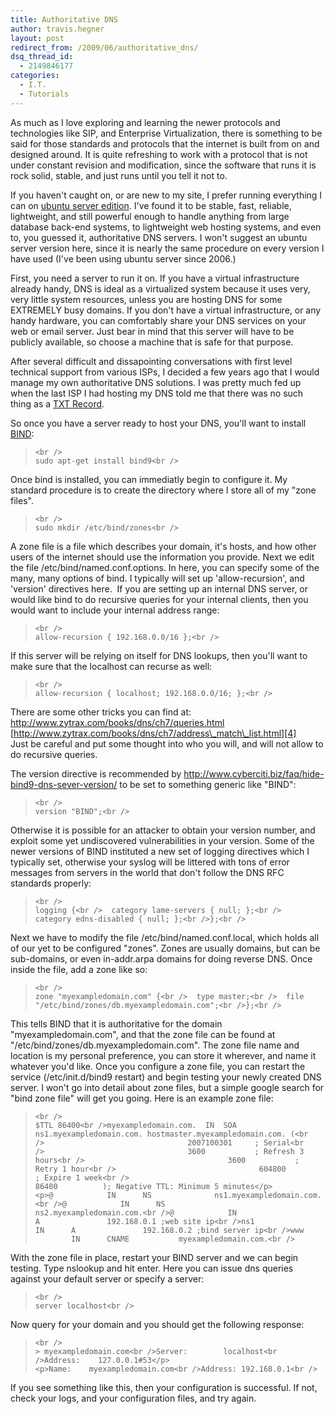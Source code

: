 ```yaml
---
title: Authoritative DNS
author: travis.hegner
layout: post
redirect_from: /2009/06/authoritative_dns/
dsq_thread_id:
  - 2149846177
categories:
  - I.T.
  - Tutorials
---
```

As much as I love exploring and learning the newer protocols and technologies like SIP, and Enterprise Virtualization, there is something to be said for those standards and protocols that the internet is built from on and designed around. It is quite refreshing to work with a protocol that is not under constant revision and modification, since the software that runs it is rock solid, stable, and just runs until you tell it not to.

If you haven't caught on, or are new to my site, I prefer running everything I can on [ubuntu server edition][1]. I've found it to be stable, fast, reliable, lightweight, and still powerful enough to handle anything from large database back-end systems, to lightweight web hosting systems, and even to, you guessed it, authoritative DNS servers. I won't suggest an ubuntu server version here, since it is nearly the same procedure on every version I have used (I've been using ubuntu server since 2006.)

First, you need a server to run it on. If you have a virtual infrastructure already handy, DNS is ideal as a virtualized system because it uses very, very little system resources, unless you are hosting DNS for some EXTREMELY busy domains. If you don't have a virtual infrastructure, or any handy hardware, you can comfortably share your DNS services on your web or email server. Just bear in mind that this server will have to be publicly available, so choose a machine that is safe for that purpose.

After several difficult and dissapointing conversations with first level technical support from various ISPs, I decided a few years ago that I would manage my own authoritative DNS solutions. I was pretty much fed up when the last ISP I had hosting my DNS told me that there was no such thing as a [TXT Record][2].

So once you have a server ready to host your DNS, you'll want to install [BIND][3]:

<blockquote class="code">
  <p>
    <code>&lt;br />
sudo apt-get install bind9&lt;br />
</code>
  </p>
</blockquote>

Once bind is installed, you can immediatly begin to configure it. My standard procedure is to create the directory where I store all of my "zone files". 

<blockquote class="code">
  <p>
    <code>&lt;br />
sudo mkdir /etc/bind/zones&lt;br />
</code>
  </p>
</blockquote>

A zone file is a file which describes your domain, it's hosts, and how other users of the internet should use the information you provide. Next we edit the file /etc/bind/named.conf.options. In here, you can specify some of the many, many options of bind. I typically will set up 'allow-recursion', and 'version' directives here.&nbsp; If you are setting up an internal DNS server, or would like bind to do recursive queries for your internal clients, then you would want to include your internal address range:

<blockquote class="code">
  <p>
    <code>&lt;br />
allow-recursion { 192.168.0.0/16 };&lt;br />
</code>
  </p>
</blockquote>

If this server will be relying on itself for DNS lookups, then you'll want to make sure that the localhost can recurse as well:

<blockquote class="code">
  <p>
    <code>&lt;br />
allow-recursion { localhost; 192.168.0.0/16; };&lt;br />
</code>
  </p>
</blockquote>

There are some other tricks you can find at:  
<http://www.zytrax.com/books/dns/ch7/queries.html>  
[http://www.zytrax.com/books/dns/ch7/address\_match\_list.html][4]  
Just be careful and put some thought into who you will, and will not allow to do recursive queries.

The version directive is recommended by <http://www.cyberciti.biz/faq/hide-bind9-dns-sever-version/> to be set to something generic like "BIND":

<blockquote class="code">
  <p>
    <code>&lt;br />
version "BIND";&lt;br />
</code>
  </p>
</blockquote>

Otherwise it is possible for an attacker to obtain your version number, and exploit some yet undiscovered vulnerabilities in your version. Some of the newer versions of BIND instituted a new set of logging directives which I typically set, otherwise your syslog will be littered with tons of error messages from servers in the world that don't follow the DNS RFC standards properly:

<blockquote class="code">
  <p>
    <code>&lt;br />
logging {&lt;br />&nbsp; category lame-servers { null; };&lt;br />&nbsp; category edns-disabled { null; };&lt;br />};&lt;br />
</code>
  </p>
</blockquote>

Next we have to modify the file /etc/bind/named.conf.local, which holds all of our yet to be configured "zones". Zones are usually domains, but can be sub-domains, or even in-addr.arpa domains for doing reverse DNS. Once inside the file, add a zone like so:

<blockquote class="code">
  <p>
    <code>&lt;br />
zone "myexampledomain.com" {&lt;br />&nbsp; type master;&lt;br />&nbsp; file "/etc/bind/zones/db.myexampledomain.com";&lt;br />};&lt;br />
</code>
  </p>
</blockquote>

This tells BIND that it is authoritative for the domain "myexampledomain.com", and that the zone file can be found at "/etc/bind/zones/db.myexampledomain.com". The zone file name and location is my personal preference, you can store it wherever, and name it whatever you'd like. Once you configure a zone file, you can restart the service (/etc/init.d/bind9 restart) and begin testing your newly created DNS server. I won't go into detail about zone files, but a simple google search for "bind zone file" will get you going. Here is an example zone file:

<blockquote class="code">
  <p>
    <code>&lt;br />
$TTL 86400&lt;br />myexampledomain.com.&nbsp; IN&nbsp; SOA&nbsp; ns1.myexampledomain.com. hostmaster.myexampledomain.com. (&lt;br />&nbsp;&nbsp;&nbsp;&nbsp;&nbsp;&nbsp;&nbsp;&nbsp;&nbsp;&nbsp;&nbsp;&nbsp;&nbsp;&nbsp;&nbsp;&nbsp;&nbsp;&nbsp;&nbsp;&nbsp;&nbsp;&nbsp;&nbsp;&nbsp;&nbsp;&nbsp;&nbsp;&nbsp;&nbsp;&nbsp;&nbsp; 2007100301&nbsp;&nbsp;&nbsp;&nbsp; ; Serial&lt;br />&nbsp;&nbsp;&nbsp;&nbsp;&nbsp;&nbsp;&nbsp;&nbsp;&nbsp;&nbsp;&nbsp;&nbsp;&nbsp;&nbsp;&nbsp;&nbsp;&nbsp;&nbsp;&nbsp;&nbsp;&nbsp;&nbsp;&nbsp;&nbsp;&nbsp;&nbsp;&nbsp;&nbsp;&nbsp;&nbsp;&nbsp; 3600&nbsp;&nbsp;&nbsp;&nbsp;&nbsp;&nbsp;&nbsp;&nbsp;&nbsp;&nbsp; ; Refresh 3 hours&lt;br />&nbsp;&nbsp;&nbsp;&nbsp;&nbsp;&nbsp;&nbsp;&nbsp;&nbsp;&nbsp;&nbsp;&nbsp;&nbsp;&nbsp;&nbsp;&nbsp;&nbsp;&nbsp;&nbsp;&nbsp;&nbsp;&nbsp;&nbsp;&nbsp;&nbsp;&nbsp;&nbsp;&nbsp;&nbsp;&nbsp;&nbsp; 3600&nbsp;&nbsp;&nbsp;&nbsp;&nbsp;&nbsp;&nbsp;&nbsp;&nbsp;&nbsp; ; Retry 1 hour&lt;br />&nbsp;&nbsp;&nbsp;&nbsp;&nbsp;&nbsp;&nbsp;&nbsp;&nbsp;&nbsp;&nbsp;&nbsp;&nbsp;&nbsp;&nbsp;&nbsp;&nbsp;&nbsp;&nbsp;&nbsp;&nbsp;&nbsp;&nbsp;&nbsp;&nbsp;&nbsp;&nbsp;&nbsp;&nbsp;&nbsp;&nbsp; 604800&nbsp;&nbsp;&nbsp;&nbsp;&nbsp;&nbsp;&nbsp;&nbsp; ; Expire 1 week&lt;br />&nbsp;&nbsp;&nbsp;&nbsp;&nbsp;&nbsp;&nbsp;&nbsp;&nbsp;&nbsp;&nbsp;&nbsp;&nbsp;&nbsp;&nbsp;&nbsp;&nbsp;&nbsp;&nbsp;&nbsp;&nbsp;&nbsp;&nbsp;&nbsp;&nbsp;&nbsp;&nbsp;&nbsp;&nbsp;&nbsp;&nbsp; 86400&nbsp;&nbsp;&nbsp;&nbsp;&nbsp;&nbsp;&nbsp;&nbsp;&nbsp; ); Negative TTL: Minimum 5 minutes&lt;/p>
&lt;p>@&nbsp;&nbsp;&nbsp; &nbsp;&nbsp;&nbsp; &nbsp;&nbsp;&nbsp; IN&nbsp;&nbsp;&nbsp;&nbsp;&nbsp; NS&nbsp;&nbsp;&nbsp;&nbsp;&nbsp;&nbsp;&nbsp;&nbsp;&nbsp;&nbsp;&nbsp;&nbsp;&nbsp; ns1.myexampledomain.com.&lt;br />@&nbsp;&nbsp;&nbsp; &nbsp;&nbsp;&nbsp; &nbsp;&nbsp;&nbsp; IN&nbsp;&nbsp;&nbsp;&nbsp;&nbsp; NS&nbsp;&nbsp;&nbsp;&nbsp;&nbsp;&nbsp;&nbsp;&nbsp;&nbsp;&nbsp;&nbsp;&nbsp;&nbsp; ns2.myexampledomain.com.&lt;br />@&nbsp;&nbsp;&nbsp; &nbsp;&nbsp;&nbsp; &nbsp;&nbsp;&nbsp; IN&nbsp;&nbsp;&nbsp;&nbsp;&nbsp; A&nbsp;&nbsp;&nbsp;&nbsp;&nbsp;&nbsp;&nbsp;&nbsp;&nbsp;&nbsp;&nbsp;&nbsp;&nbsp;&nbsp; 192.168.0.1 ;web site ip&lt;br />ns1&nbsp;&nbsp;&nbsp;&nbsp;&nbsp;&nbsp;&nbsp;&nbsp;&nbsp; IN&nbsp;&nbsp;&nbsp;&nbsp;&nbsp; A&nbsp;&nbsp;&nbsp;&nbsp;&nbsp;&nbsp;&nbsp;&nbsp;&nbsp;&nbsp;&nbsp;&nbsp;&nbsp;&nbsp; 192.168.0.2 ;bind server ip&lt;br />www&nbsp;&nbsp;&nbsp; &nbsp;&nbsp;&nbsp; &nbsp;&nbsp;&nbsp; IN&nbsp;&nbsp;&nbsp;&nbsp;&nbsp; CNAME&nbsp;&nbsp;&nbsp;&nbsp;&nbsp;&nbsp;&nbsp;&nbsp;&nbsp;&nbsp; myexampledomain.com.&lt;br />
</code>
  </p>
</blockquote>

With the zone file in place, restart your BIND server and we can begin testing. Type nslookup and hit enter. Here you can issue dns queries against your default server or specify a server:

<blockquote class="code">
  <p>
    <code>&lt;br />
server localhost&lt;br />
</code>
  </p>
</blockquote>

Now query for your domain and you should get the following response:

<blockquote class="code">
  <p>
    <code>&lt;br />
&gt; myexampledomain.com&lt;br />Server:&nbsp;&nbsp;&nbsp; &nbsp;&nbsp;&nbsp; localhost&lt;br />Address:&nbsp;&nbsp;&nbsp; 127.0.0.1#53&lt;/p>
&lt;p>Name:&nbsp;&nbsp;&nbsp; myexampledomain.com&lt;br />Address: 192.168.0.1&lt;br />
</code>
  </p>
</blockquote>

If you see something like this, then your configuration is successful. If not, check your logs, and your configuration files, and try again.

 [1]: http://www.ubuntu.com/products/whatisubuntu/serveredition
 [2]: http://www.rfc-editor.org/rfc/rfc1464.txt
 [3]: http://en.wikipedia.org/wiki/BIND
 [4]: http://www.zytrax.com/books/dns/ch7/address_match_list.html